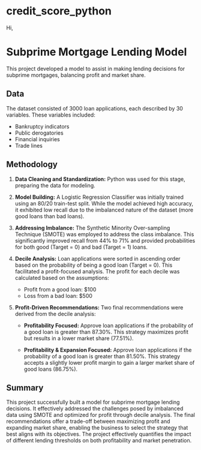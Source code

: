 # credit_score_python
Hi,

# Subprime Mortgage Lending Model

This project developed a model to assist in making lending decisions for subprime mortgages, balancing profit and market share.

## Data

The dataset consisted of 3000 loan applications, each described by 30 variables. These variables included:

* Bankruptcy indicators
* Public derogatories
* Financial inquiries
* Trade lines

## Methodology

1. **Data Cleaning and Standardization:** Python was used for this stage, preparing the data for modeling.

2. **Model Building:** A Logistic Regression Classifier was initially trained using an 80/20 train-test split. While the model achieved high accuracy, it exhibited low recall due to the imbalanced nature of the dataset (more good loans than bad loans).

3. **Addressing Imbalance:** The Synthetic Minority Over-sampling Technique (SMOTE) was employed to address the class imbalance. This significantly improved recall from 44% to 71% and provided probabilities for both good (Target = 0) and bad (Target = 1) loans.

4. **Decile Analysis:** Loan applications were sorted in ascending order based on the probability of being a good loan (Target = 0). This facilitated a profit-focused analysis. The profit for each decile was calculated based on the assumptions:
    * Profit from a good loan: $100
    * Loss from a bad loan: $500

5. **Profit-Driven Recommendations:**  Two final recommendations were derived from the decile analysis:

    * **Profitability Focused:** Approve loan applications if the probability of a good loan is greater than 87.30%. This strategy maximizes profit but results in a lower market share (77.51%).

    * **Profitability & Expansion Focused:** Approve loan applications if the probability of a good loan is greater than 81.50%. This strategy accepts a slightly lower profit margin to gain a larger market share of good loans (86.75%).

## Summary

This project successfully built a model for subprime mortgage lending decisions. It effectively addressed the challenges posed by imbalanced data using SMOTE and optimized for profit through decile analysis. The final recommendations offer a trade-off between maximizing profit and expanding market share, enabling the business to select the strategy that best aligns with its objectives.  The project effectively quantifies the impact of different lending thresholds on both profitability and market penetration.
